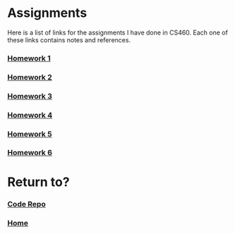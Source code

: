 # Assignments
Here is a list of links for the assignments I have done in CS460. Each one of these links contains notes and references.

### [Homework 1](cls-cs460-hw1.md)
### [Homework 2](cls-cs460-hw2.md)
### [Homework 3](cls-cs460-hw3.md)
### [Homework 4](cls-cs460-hw4.md)
### [Homework 5](cls-cs460-hw5.md)
### [Homework 6](cls-cs460-hw6.md)

# Return to?
### [Code Repo](https://github.com/Alex-Bishop1296/Alex-Bishop1296.github.io) 
### [Home](../index.md)